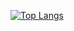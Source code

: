 
  [![Top Langs](https://github-readme-stats.vercel.app/api/top-langs/?username=nikdzub&layout=compact&langs_count=10)](https://github.com/anuraghazra/github-readme-stats)  
  
